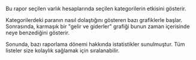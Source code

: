Bu rapor seçilen varlık hesaplarında seçilen kategorilerin etkisini gösterir.

Kategorilerdeki paranın nasıl dolaştığını gösteren bazı grafiklerle başlar. Sonrasında, karmaşık bir "gelir ve giderler" grafiği bunun zaman içerisinde neye benzediğini gösterir.

Sonunda, bazı raporlama dönemi hakkında istatistikler sunulmuştur. Tüm listeler size kolaylık sağlamak için sıralanabilir.